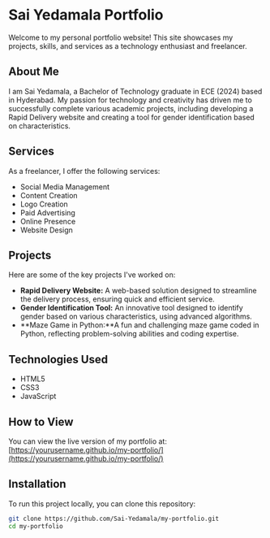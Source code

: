 # Sai Yedamala Portfolio

Welcome to my personal portfolio website! This site showcases my projects, skills, and services as a technology enthusiast and freelancer.

## About Me

I am Sai Yedamala, a Bachelor of Technology graduate in ECE (2024) based in Hyderabad. My passion for technology and creativity has driven me to successfully complete various academic projects, including developing a Rapid Delivery website and creating a tool for gender identification based on characteristics.

## Services

As a freelancer, I offer the following services:

- Social Media Management
- Content Creation
- Logo Creation
- Paid Advertising
- Online Presence
- Website Design

## Projects

Here are some of the key projects I've worked on:

- **Rapid Delivery Website:** A web-based solution designed to streamline the delivery process, ensuring quick and efficient service.
- **Gender Identification Tool:** An innovative tool designed to identify gender based on various characteristics, using advanced algorithms.
- **Maze Game in Python:**A fun and challenging maze game coded in Python, reflecting problem-solving abilities and coding expertise.

## Technologies Used

- HTML5
- CSS3
- JavaScript

## How to View

You can view the live version of my portfolio at: [https://yourusername.github.io/my-portfolio/](https://yourusername.github.io/my-portfolio/)

## Installation

To run this project locally, you can clone this repository:

```bash
git clone https://github.com/Sai-Yedamala/my-portfolio.git
cd my-portfolio
